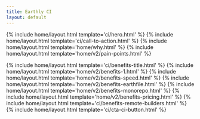 ```yaml
---
title: Earthly CI
layout: default
---
```


{% include home/layout.html template='ci/hero.html' %}
{% include home/layout.html template='ci/call-to-action.html' %}
{% include home/layout.html template='home/why.html' %}
{% include home/layout.html template='home/v2/pain-points.html' %}

{% include home/layout.html template='ci/benefits-title.html' %}
{% include home/layout.html template='home/v2/benefits-1.html' %}
{% include home/layout.html template='home/v2/benefits-speed.html' %}
{% include home/layout.html template='home/v2/benefits-earthfile.html' %}
{% include home/layout.html template='home/v2/benefits-monorepo.html' %}
{% include home/layout.html template='home/v2/benefits-pricing.html' %}
{% include home/layout.html template='ci/benefits-remote-builders.html' %}
{% include home/layout.html template='ci/cta-ci-button.html' %}
